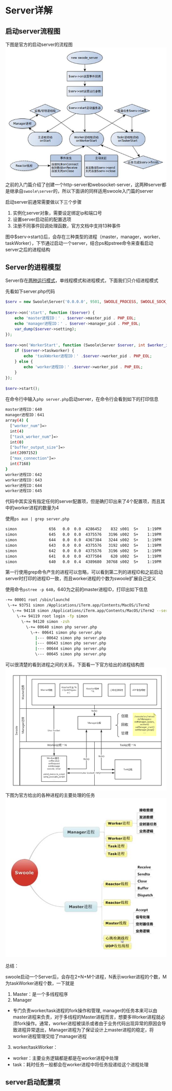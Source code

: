 # Server详解
## 启动server流程图
下图是官方的启动server的流程图
![server启动流程图](./swoole.jpg)
之前的入门篇介绍了创建一个http-server和websocket-server，这两种server都是继承自`swoole\server`的，所以下面讲的同样适用swoole入门篇的server

启动server前通常需要做以下三个步骤
1. 实例化server对象，需要设定绑定ip和端口号
2. 设置server启动前的配置选项
3. 注册不同事件回调处理函数，官方文档中支持13种事件

图中$serv->start()后，会存在三种类型的进程（master，manager，worker、taskWorker），下节通过启动一个server，结合ps和pstree命令来查看启动server之后的进程结构

## Server的进程模型
Server存在[两种运行模式](https://wiki.swoole.com/wiki/page/353.html)，单线程模式和进程模式，下面我们只介绍进程模式

先看如下server.php代码
``` php
$serv = new Swoole\Server('0.0.0.0', 9501, SWOOLE_PROCESS, SWOOLE_SOCK_TCP);

$serv->on('start', function ($server) {
    echo 'master进程ID：' . $server->master_pid . PHP_EOL;
    echo 'manager进程ID：' . $server->manager_pid . PHP_EOL;
    var_dump($server->setting);
});

$serv->on('WorkerStart', function (Swoole\Server $server, int $worker_id) {
    if ($server->taskworker) {
        echo 'taskWorker进程ID：' .$server->worker_pid . PHP_EOL;
    } else {
        echo 'worker进程ID：' .$server->worker_pid . PHP_EOL;
    }
});

$serv->start();
```
在命令行中输入`php server.php`启动server，在命令行会看到如下的打印信息
``` bash 
master进程ID：640
manager进程ID：641
array(4) {
  ["worker_num"]=>
  int(4)
  ["task_worker_num"]=>
  int(0)
  ["buffer_output_size"]=>
  int(2097152)
  ["max_connection"]=>
  int(7168)
}
worker进程ID：642
worker进程ID：643
worker进程ID：644
worker进程ID：645
```
代码中其实没有指定任何的server配置项，但是确打印出来了4个配置项，而且其中的worker进程的数量为4

使用`ps aux | grep server.php`
``` bash
simon              656   0.0  0.0  4286452    832 s001  S+    1:19PM   0:00.00 grep --color=auto --exclude-dir=.bzr --exclude-dir=CVS --exclude-dir=.git --exclude-dir=.hg --exclude-dir=.svn server.php
simon              645   0.0  0.0  4375576   3196 s002  S+    1:19PM   0:00.00 php server.php
simon              644   0.0  0.0  4367384   3244 s002  S+    1:19PM   0:00.00 php server.php
simon              643   0.0  0.0  4375576   3192 s002  S+    1:19PM   0:00.00 php server.php
simon              642   0.0  0.0  4375576   3196 s002  S+    1:19PM   0:00.00 php server.php
simon              641   0.0  0.0  4377504    620 s002  S+    1:19PM   0:00.00 php server.php
simon              640   0.0  0.4  4389680  30768 s002  S+    1:19PM   0:00.14 php server.php
```
第一行使用grep命令产生的进程可以忽略，可以看到第二列的进程ID和之前启动server时打印的进程ID一致，而且worker进程的个数为swoole扩展自己定义

使用命令`pstree -p 640`，640为之前的master进程ID，打印出如下信息
``` bash 
-+= 00001 root /sbin/launchd
 \-+= 93751 simon /Applications/iTerm.app/Contents/MacOS/iTerm2
   \-+= 94118 simon /Applications/iTerm.app/Contents/MacOS/iTerm2 --server login -fp simon
     \-+= 94119 root login -fp simon
       \-+= 94120 simon -zsh
         \-+= 00640 simon php server.php
           \-+- 00641 simon php server.php
             |--- 00642 simon php server.php
             |--- 00643 simon php server.php
             |--- 00644 simon php server.php
             \--- 00645 simon php server.php
```
可以很清楚的看到进程之间的关系，下面看一下官方给出的进程结构图
![进程结构图](./process1.png)
下图为官方给出的各种进程的主要处理的任务
![进程功能图](./process.jpg)

总结：

swoole启动一个Server后，会存在2+N+M个进程，N表示worker进程的个数，M为taskWorker进程个数，一下就是
1. Master：是一个多线程程序
2. Manager
- 专门负责worker/task进程的fork操作和管理, manager的任务本来可以由master进程来负责，对于多线程的Master进程而言，想要多Worker进程就必须fork操作。通常，worker进程被误杀或者由于业务代码出现异常的原因会导致进程异常退出，Manager进程为了保证设计上master进程的稳定，将worker进程管理交给了manager进程
3. worker/taskWorker：
- worker：主要业务逻辑都是都是在worker进程中处理
- task：耗时任务一般都会在worker进程中将任务投递给这个进程处理

## server启动配置项
